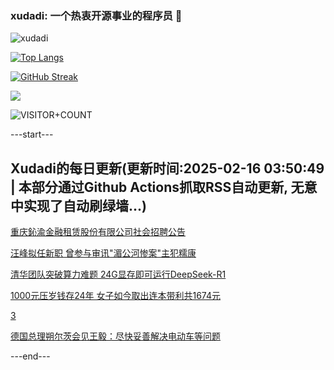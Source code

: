 ### xudadi: 一个热衷开源事业的程序员 👋

![xudadi](https://github-readme-stats-git-masterorgs-github-readme-stats-team.vercel.app/api?username=xudadi)

[![Top Langs](https://github-readme-stats.vercel.app/api/top-langs/?username=xudadi)](https://github.com/anuraghazra/github-readme-stats)

[![GitHub Streak](https://streak-stats.demolab.com?user=xudadi&locale=zh_Hans)](https://git.io/streak-stats)

![](https://raw.githubusercontent.com/xudadi/xudadi/main/assets/github-contribution-grid-snake.svg)

![VISITOR+COUNT](https://komarev.com/ghpvc/?username=xudadi&label=VISITOR+COUNT)


---start---

## Xudadi的每日更新(更新时间:2025-02-16 03:50:49 | 本部分通过Github Actions抓取RSS自动更新, 无意中实现了自动刷绿墙...)

[重庆鈊渝金融租赁股份有限公司社会招聘公告](https://www.gongkaoleida.com/article/2288821)

[汪峰拟任新职 曾参与审讯"湄公河惨案"主犯糯康](https://m.163.com/news/article/JOFCO1TL051482MP.html)

[清华团队突破算力难题 24G显存即可运行DeepSeek-R1](https://m.163.com/news/article/JOFEH1840512B07B.html)

[1000元压岁钱存24年 女子如今取出连本带利共1674元](https://m.163.com/news/article/JOFG48Q80514R9OJ.html)

[3](https://m.163.com/touch/news/sub/domestic)

[德国总理朔尔茨会见王毅：尽快妥善解决电动车等问题](https://m.163.com/news/article/JOFGEK5J0001899N.html)

---end---
